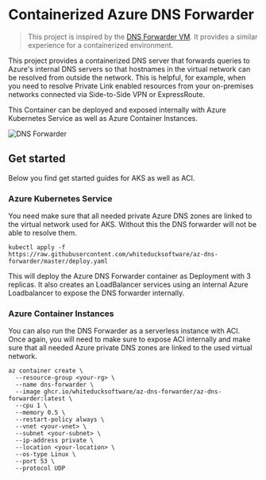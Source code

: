 # Containerized Azure DNS Forwarder

> This project is inspired by the [DNS Forwarder VM](https://github.com/Azure/azure-quickstart-templates/tree/master/301-dns-forwarder/). It provides a similar experience for a containerized environment. 

This project provides a containerized DNS server that forwards queries to Azure's internal DNS servers so that hostnames in the virtual network can be resolved from outside the network. This is helpful, for example, when you need to resolve Private Link enabled resources from your on-premises networks connected via Side-to-Side VPN or ExpressRoute. 

This Container can be deployed and exposed internally with Azure Kubernetes Service as well as Azure Container Instances.

![DNS Forwarder](https://docs.microsoft.com/en-us/azure/private-link/media/private-endpoint-dns/hybrid-scenario.png)

## Get started
Below you find get started guides for AKS as well as ACI.

### Azure Kubernetes Service

You need make sure that all needed private Azure DNS zones are linked to the virtual network used for AKS. Without this the DNS forwarder will not be able to resolve them.

```
kubectl apply -f https://raw.githubusercontent.com/whiteducksoftware/az-dns-forwarder/master/deploy.yaml
```

This will deploy the Azure DNS Forwarder container as Deployment with 3 replicas. It also creates an LoadBalancer services using an internal Azure Loadbalancer to expose the DNS forwarder internally. 

### Azure Container Instances

You can also run the DNS Forwarder as a serverless instance with ACI. Once again, you will need to make sure to expose ACI internally and make sure that all needed Azure private DNS zones are linked to the used virtual network.

```
az container create \
  --resource-group <your-rg> \
  --name dns-forwarder \
  --image ghcr.io/whiteducksoftware/az-dns-forwarder/az-dns-forwarder:latest \
  --cpu 1 \
  --memory 0.5 \
  --restart-policy always \
  --vnet <your-vnet> \
  --subnet <your-subnet> \
  --ip-address private \
  --location <your-location> \
  --os-type Linux \
  --port 53 \
  --protocol UDP
```

